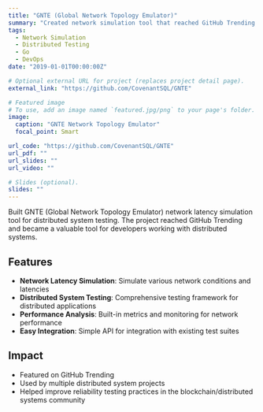 ```yaml
---
title: "GNTE (Global Network Topology Emulator)"
summary: "Created network simulation tool that reached GitHub Trending. Used for distributed system testing and network latency simulation."
tags:
  - Network Simulation
  - Distributed Testing
  - Go
  - DevOps
date: "2019-01-01T00:00:00Z"

# Optional external URL for project (replaces project detail page).
external_link: "https://github.com/CovenantSQL/GNTE"

# Featured image
# To use, add an image named `featured.jpg/png` to your page's folder.
image:
  caption: "GNTE Network Topology Emulator"
  focal_point: Smart

url_code: "https://github.com/CovenantSQL/GNTE"
url_pdf: ""
url_slides: ""
url_video: ""

# Slides (optional).
slides: ""
---
```


Built GNTE (Global Network Topology Emulator) network latency simulation tool for distributed system testing. The project reached GitHub Trending and became a valuable tool for developers working with distributed systems.

## Features

- **Network Latency Simulation**: Simulate various network conditions and latencies
- **Distributed System Testing**: Comprehensive testing framework for distributed applications
- **Performance Analysis**: Built-in metrics and monitoring for network performance
- **Easy Integration**: Simple API for integration with existing test suites

## Impact

- Featured on GitHub Trending
- Used by multiple distributed system projects
- Helped improve reliability testing practices in the blockchain/distributed systems community